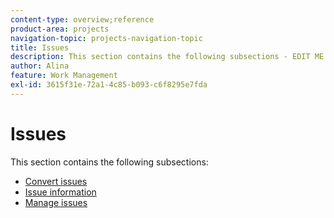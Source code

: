 ```yaml
---
content-type: overview;reference
product-area: projects
navigation-topic: projects-navigation-topic
title: Issues
description: This section contains the following subsections - EDIT ME.
author: Alina
feature: Work Management
exl-id: 3615f31e-72a1-4c85-b093-c6f8295e7fda
---
```

# Issues

This section contains the following subsections:

* [Convert issues](../../manage-work/issues/convert-issues/convert-issues-overview.md) 
* [Issue information](../../manage-work/issues/issue-information/issue-info-overview.md) 
* [Manage issues](../../manage-work/issues/manage-issues/manage-issues-overview.md)
